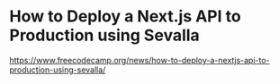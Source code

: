 # How to Deploy a Next.js API to Production using Sevalla

https://www.freecodecamp.org/news/how-to-deploy-a-nextjs-api-to-production-using-sevalla/
